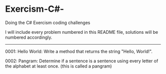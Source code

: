 # Exercism-C#-
Doing the C# Exercism coding challenges

I will include every problem numbered in this README file, solutions will be numbered accordingly.

--------------------------------------------------------------------------------------------------
0001: Hello World: 
    Write a method that returns the string "Hello, World!".
  
0002: Pangram:
    Determine if a sentence is a sentence using every letter of the alphabet at least once. (this is called a pangram)
